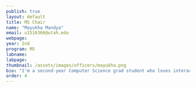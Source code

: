 ```yaml
---
publish: true
layout: default
title: MS Chair
name: "Mayukha Mandya"
email: u1516366@utah.edu
webpage: 
year: 2nd
program: MS
labname: 
labpage: 
thumbnail: /assets/images/officers/mayukha.png
bio: "I'm a second-year Computer Science grad student who loves interacting with people and exploring the latest tech trends. As the MS Chair, I'm eager to bring innovative ideas to our club and create a vibrant, supportive community."
order: 4
---
```


